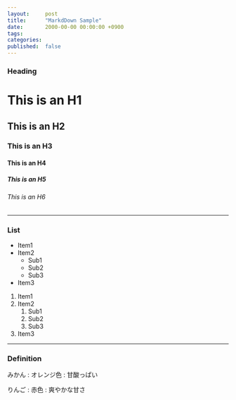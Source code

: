 ```yaml
---
layout:     post
title:      "MarkdDown Sample"
date:       2000-00-00 00:00:00 +0900
tags:       
categories: 
published:  false
---
```


### Heading

# This is an H1

## This is an H2

### This is an H3

#### This is an H4

##### This is an H5

###### This is an H6

***

### List

- Item1
- Item2
    - Sub1
    - Sub2
    - Sub3
- Item3

1. Item1
1. Item2
    1. Sub1
    1. Sub2
    1. Sub3
1. Item3

***

### Definition

みかん
: オレンジ色
: 甘酸っぱい

りんご
: 赤色
: 爽やかな甘さ


